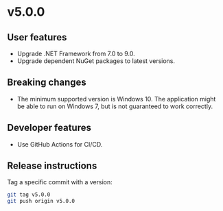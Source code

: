 ﻿# v5.0.0

## User features

- Upgrade .NET Framework from 7.0 to 9.0.
- Upgrade dependent NuGet packages to latest versions.

## Breaking changes
 
- The minimum supported version is Windows 10. The application might be able to run on Windows 7, but is not guaranteed to work correctly.

## Developer features

- Use GitHub Actions for CI/CD.

## Release instructions

Tag a specific commit with a version:

```bash
git tag v5.0.0
git push origin v5.0.0
```		
